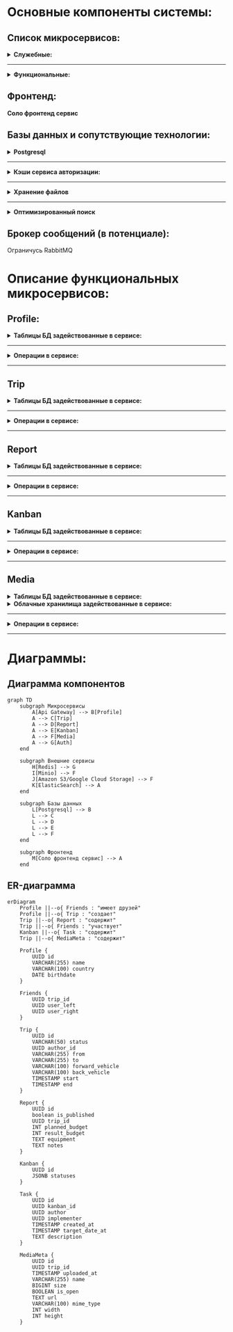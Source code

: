 # Основные компоненты системы:

## Список микросервисов:

<details>
<summary><b>Служебные:</b></summary>

- Api Gateway
- Config
- Monitor Dashboard
- Service Discovery
- Log Analysis
- Auth

</details>

<hr>

<details>
<summary><b>Функциональные:</b></summary>

- Profile
- Trip
- Report
- Media
- Kanban

</details>

## Фронтенд:

<b>Соло фронтенд сервис</b>

## Базы данных и сопутствующие технологии:

<details><summary><b>Postgresql</b></summary>

<h4>Profile</h4>
<table>
  <thead>
    <tr>
      <th>Столбец</th>
      <th>Тип данных</th>
      <th>Ограничения</th>
      <th>Описание</th>
    </tr>
  </thead>
  <tbody>
    <tr>
      <td><code>id</code></td>
      <td><code>UUID</code></td>
      <td>PRIMARY KEY</td>
      <td>Уникальный идентификатор</td>
    </tr>
    <tr>
      <td><code>name</code></td>
      <td><code>VARCHAR(255)</code></td>
      <td>NOT NULL</td>
      <td>Имя пользователя</td>
    </tr>
    <tr>
      <td><code>country</code></td>
      <td><code>VARCHAR(100)</code></td>
      <td></td>
      <td>Страна</td>
    </tr>
    <tr>
      <td><code>birthdate</code></td>
      <td><code>DATE</code></td>
      <td></td>
      <td>Дата рождения</td>
    </tr>
  </tbody>
</table>

<h4>Friends</h4>
<table>
  <thead>
    <tr>
      <th>Столбец</th>
      <th>Тип данных</th>
      <th>Ограничения</th>
      <th>Описание</th>
    </tr>
  </thead>
  <tbody>
    <tr>
      <td><code>trip_id</code></td>
      <td><code>UUID</code></td>
      <td>FOREIGN KEY (<code>Trip.id</code>)</td>
      <td>ID путешествия</td>
    </tr>
    <tr>
      <td><code>user_left</code></td>
      <td><code>UUID</code></td>
      <td>FOREIGN KEY (<code>Profile.id</code>)</td>
      <td>ID первого пользователя</td>
    </tr>
    <tr>
      <td><code>user_right</code></td>
      <td><code>UUID</code></td>
      <td>FOREIGN KEY (<code>Profile.id</code>)</td>
      <td>ID второго пользователя</td>
    </tr>
  </tbody>
</table>

<h4>Trip</h4>
<table>
  <thead>
    <tr>
      <th>Столбец</th>
      <th>Тип данных</th>
      <th>Ограничения</th>
      <th>Описание</th>
    </tr>
  </thead>
  <tbody>
    <tr>
      <td><code>id</code></td>
      <td><code>UUID</code></td>
      <td>PRIMARY KEY</td>
      <td>Уникальный идентификатор</td>
    </tr>
    <tr>
      <td><code>status</code></td>
      <td><code>VARCHAR(50)</code></td>
      <td>NOT NULL</td>
      <td>Статус путешествия</td>
    </tr>
    <tr>
      <td><code>author_id</code></td>
      <td><code>UUID</code></td>
      <td>FOREIGN KEY (<code>Profile.id</code>)</td>
      <td>ID первого пользователя</td>
    </tr>
    <tr>
      <td><code>from</code></td>
      <td><code>VARCHAR(255)</code></td>
      <td>NOT NULL</td>
      <td>Начальная точка</td>
    </tr>
    <tr>
      <td><code>to</code></td>
      <td><code>VARCHAR(255)</code></td>
      <td>NOT NULL</td>
      <td>Конечная точка</td>
    </tr>
    <tr>
      <td><code>forward_vehicle</code></td>
      <td><code>VARCHAR(100)</code></td>
      <td></td>
      <td>Транспорт туда</td>
    </tr>
    <tr>
      <td><code>back_vehicle</code></td>
      <td><code>VARCHAR(100)</code></td>
      <td></td>
      <td>Транспорт обратно</td>
    </tr>
    <tr>
      <td><code>start</code></td>
      <td><code>TIMESTAMP</code></td>
      <td>NOT NULL</td>
      <td>Дата начала</td>
    </tr>
    <tr>
      <td><code>end</code></td>
      <td><code>TIMESTAMP</code></td>
      <td>NOT NULL</td>
      <td>Дата окончания</td>
    </tr>
  </tbody>
</table>

<h4>Report</h4>
<table>
  <thead>
    <tr>
      <th>Столбец</th>
      <th>Тип данных</th>
      <th>Ограничения</th>
      <th>Описание</th>
    </tr>
  </thead>
  <tbody>
    <tr>
      <td><code>id</code></td>
      <td><code>UUID</code></td>
      <td>PRIMARY KEY</td>
      <td>Уникальный идентификатор</td>
    </tr>
    <tr>
      <td><code>is_published</code></td>
      <td><code>boolean</code></td>
      <td></td>
      <td>Флаг публикации</td>
    </tr>
    <tr>
      <td><code>trip_id</code></td>
      <td><code>UUID</code></td>
      <td>FOREIGN KEY (<code>Trip.id</code>)</td>
      <td>ID путешествия</td>
    </tr>
    <tr>
      <td><code>planned_budget</code></td>
      <td><code>DECIMAL(10, 2)</code></td>
      <td></td>
      <td>Планируемый бюджет</td>
    </tr>
    <tr>
      <td><code>result_budget</code></td>
      <td><code>DECIMAL(10, 2)</code></td>
      <td></td>
      <td>Фактический бюджет</td>
    </tr>
    <tr>
      <td><code>equipment</code></td>
      <td><code>TEXT</code></td>
      <td></td>
      <td>Снаряжение</td>
    </tr>
    <tr>
      <td><code>notes</code></td>
      <td><code>TEXT</code></td>
      <td></td>
      <td>Заметки</td>
    </tr>
  </tbody>
</table>

<h4>Kanban</h4>
<table>
  <thead>
    <tr>
      <th>Столбец</th>
      <th>Тип данных</th>
      <th>Ограничения</th>
      <th>Описание</th>
    </tr>
  </thead>
  <tbody>
    <tr>
      <td><code>id</code></td>
      <td><code>UUID</code></td>
      <td>PRIMARY KEY</td>
      <td>Уникальный идентификатор</td>
    </tr>
    <tr>
      <td><code>statuses</code></td>
      <td><code>JSONB</code></td>
      <td></td>
      <td>Статусы задач</td>
    </tr>
  </tbody>
</table>

<h4>Task</h4>
<table>
  <thead>
    <tr>
      <th>Столбец</th>
      <th>Тип данных</th>
      <th>Ограничения</th>
      <th>Описание</th>
    </tr>
  </thead>
  <tbody>
    <tr>
      <td><code>id</code></td>
      <td><code>UUID</code></td>
      <td>PRIMARY KEY</td>
      <td>Уникальный идентификатор</td>
    </tr>
    <tr>
      <td><code>kanban_id</code></td>
      <td><code>UUID</code></td>
      <td>FOREIGN KEY (<code>Kanban.id</code>)</td>
      <td>ID канбан-доски</td>
    </tr>
    <tr>
      <td><code>author</code></td>
      <td><code>UUID</code></td>
      <td>FOREIGN KEY (<code>Profile.id</code>)</td>
      <td>ID автора задачи</td>
    </tr>
    <tr>
      <td><code>implementer</code></td>
      <td><code>UUID</code></td>
      <td>FOREIGN KEY (<code>Profile.id</code>)</td>
      <td>ID исполнителя задачи</td>
    </tr>
    <tr>
      <td><code>created_at</code></td>
      <td><code>TIMESTAMP</code></td>
      <td>NOT NULL</td>
      <td>Дата создания задачи</td>
    </tr>
    <tr>
      <td><code>target_date_at</code></td>
      <td><code>TIMESTAMP</code></td>
      <td></td>
      <td>Планируемая дата выполнения</td>
    </tr>
    <tr>
      <td><code>description</code></td>
      <td><code>TEXT</code></td>
      <td></td>
      <td>Описание задачи</td>
    </tr>
  </tbody>
</table>

<h4>MediaMeta</h4>
<table>
  <thead>
    <tr>
      <th>Столбец</th>
      <th>Тип данных</th>
      <th>Ограничения</th>
      <th>Описание</th>
    </tr>
  </thead>
  <tbody>
    <tr>
      <td><code>id</code></td>
      <td><code>UUID</code></td>
      <td>PRIMARY KEY</td>
      <td>Уникальный идентификатор</td>
    </tr>
    <tr>
      <td><code>trip_id</code></td>
      <td><code>UUID</code></td>
      <td>FOREIGN KEY (<code>Trip.id</code>)</td>
      <td>ID путешествия</td>
    </tr>
    <tr>
      <td><code>uploaded_at</code></td>
      <td><code>TIMESTAMP</code></td>
      <td>NOT NULL</td>
      <td>Дата загрузки</td>
    </tr>
    <tr>
      <td><code>name</code></td>
      <td><code>VARCHAR(255)</code></td>
      <td>NOT NULL</td>
      <td>Имя файла</td>
    </tr>
    <tr>
      <td><code>size</code></td>
      <td><code>BIGINT</code></td>
      <td>NOT NULL</td>
      <td>Размер файла (в байтах)</td>
    </tr>
    <tr>
      <td><code>is_open</code></td>
      <td><code>BOOLEAN</code></td>
      <td>DEFAULT FALSE</td>
      <td>Доступен ли файл</td>
    </tr>
    <tr>
      <td><code>url</code></td>
      <td><code>TEXT</code></td>
      <td>NOT NULL</td>
      <td>Ссылка на файл</td>
    </tr>
    <tr>
      <td><code>mime_type</code></td>
      <td><code>VARCHAR(100)</code></td>
      <td>NOT NULL</td>
      <td>MIME-тип файла</td>
    </tr>
    <tr>
      <td><code>width</code></td>
      <td><code>INT</code></td>
      <td></td>
      <td>Ширина (для изображений)</td>
    </tr>
    <tr>
      <td><code>height</code></td>
      <td><code>INT</code></td>
      <td></td>
      <td>Высота (для изображений)</td>
    </tr>
  </tbody>
</table>

</details>

<hr>

<details><summary><b>Кэши сервиса авторизации:</b></summary>

- Redis

</details>

<hr>

<details><summary><b>Хранение файлов</b></summary>

- Amazon S3/Google Cloud Storage
- minio

</details>

<hr>

<details><summary><b>Оптимизированный поиск</b></summary>

- ElasticSearch

</details>

## Брокер сообщений (в потенциале):

Ограничусь RabbitMQ

# Описание функциональных микросервисов:

## Profile:
<details><summary><b>Таблицы БД задействованные в сервисе:</b></summary>

- Profile

</details>
<hr>
<details><summary><b>Операции в сервисе:</b></summary>

- Создание профиля (таблица Profile)
- Получение списка профилей (таблица Profile)
- Получение данных профиля (таблица Profile)
- Обновление данных профиля (таблица Profile)
- Удаление профиля (таблица Profile)

</details>
<hr>

## Trip
<details><summary><b>Таблицы БД задействованные в сервисе:</b></summary>

- Trip
- Friends

</details>
<hr>
<details><summary><b>Операции в сервисе:</b></summary>

- Создание путешествия (таблица Trip)
- Получение списка путешествий (таблица Friends)
- Получение данных путешествия (таблица Trip)
- Обновление данных путешествия (таблица Trip)
- Удаление путешествия (таблица Trip)
- Добавление друга (таблица Friends)
- Получение списка друзей (таблица Friends)
- Удаление друга (таблица Friends)

</details>
<hr>

## Report
<details><summary><b>Таблицы БД задействованные в сервисе:</b></summary>

- Report

</details>
<hr>
<details><summary><b>Операции в сервисе:</b></summary>

- Создание отчета (таблица Report)
- Получение данных отчета (таблица Report)
- Обновление данных отчета (таблица Report)
- Удаление отчета (таблица Report)

</details>
<hr>

## Kanban
<details><summary><b>Таблицы БД задействованные в сервисе:</b></summary>

- Kanban
- Task

</details>
<hr>
<details><summary><b>Операции в сервисе:</b></summary>

- Создание доски (таблица Kanban)
- Получение данных доски (таблица Kanban)
- Обновление данных доски (таблица Kanban)
- Удаление доски (таблица Kanban)
- Создание задачи (таблица Task)
- Получение списка задач (таблица Task)
- Получение данных задачи (таблица Task)
- Обновление данных задачи (таблица Task)
- Удаление задачи (таблица Task)

</details>
<hr>

## Media
<details><summary><b>Таблицы БД задействованные в сервисе:</b></summary>

- MediaMeta

</details>

<details><summary><b>Облачные хранилища задействованные в сервисе:</b></summary>

- Minio
- Amazon S3/Google Cloud Storage

</details>

<hr>
<details><summary><b>Операции в сервисе:</b></summary>

- Создание изображения (таблица MediaMeta)
- Удаление изображения (таблица MediaMeta)

</details>
<hr>

# Диаграммы:

## Диаграмма компонентов
```mermaid
graph TD
    subgraph Микросервисы
        A[Api Gateway] --> B[Profile]
        A --> C[Trip]
        A --> D[Report]
        A --> E[Kanban]
        A --> F[Media]
        A --> G[Auth]
    end

    subgraph Внешние сервисы
        H[Redis] --> G
        I[Minio] --> F
        J[Amazon S3/Google Cloud Storage] --> F
        K[ElasticSearch] --> A
    end

    subgraph Базы данных
        L[Postgresql] --> B
        L --> C
        L --> D
        L --> E
        L --> F
    end

    subgraph Фронтенд
        M[Соло фронтенд сервис] --> A
    end
```

## ER-диаграмма
```mermaid
erDiagram
    Profile ||--o{ Friends : "имеет друзей"
    Profile ||--o{ Trip : "создает"
    Trip ||--o{ Report : "содержит"
    Trip ||--o{ Friends : "участвует"
    Kanban ||--o{ Task : "содержит"
    Trip ||--o{ MediaMeta : "содержит"

    Profile {
        UUID id
        VARCHAR(255) name
        VARCHAR(100) country
        DATE birthdate
    }

    Friends {
        UUID trip_id
        UUID user_left
        UUID user_right
    }

    Trip {
        UUID id
        VARCHAR(50) status
        UUID author_id
        VARCHAR(255) from
        VARCHAR(255) to
        VARCHAR(100) forward_vehicle
        VARCHAR(100) back_vehicle
        TIMESTAMP start
        TIMESTAMP end
    }

    Report {
        UUID id
        boolean is_published
        UUID trip_id
        INT planned_budget
        INT result_budget
        TEXT equipment
        TEXT notes
    }

    Kanban {
        UUID id
        JSONB statuses
    }

    Task {
        UUID id
        UUID kanban_id
        UUID author
        UUID implementer
        TIMESTAMP created_at
        TIMESTAMP target_date_at
        TEXT description
    }

    MediaMeta {
        UUID id
        UUID trip_id
        TIMESTAMP uploaded_at
        VARCHAR(255) name
        BIGINT size
        BOOLEAN is_open
        TEXT url
        VARCHAR(100) mime_type
        INT width
        INT height
    }
```
